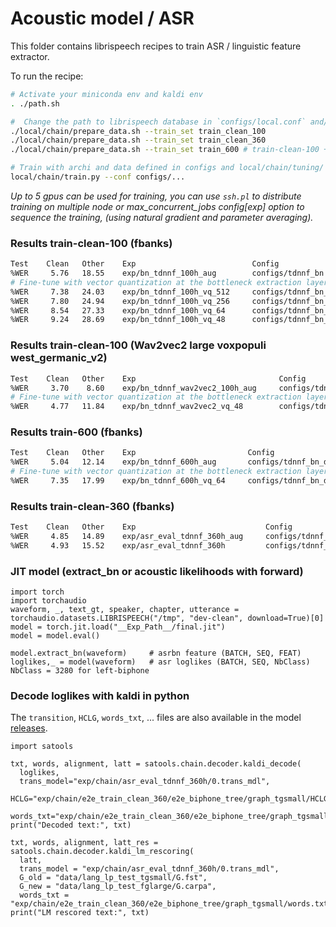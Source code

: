 Acoustic model / ASR
===

This folder contains librispeech recipes to train ASR / linguistic feature extractor.

To run the recipe:

```bash
# Activate your miniconda env and kaldi env
. ./path.sh

#  Change the path to librispeech database in `configs/local.conf` and/or use `local/download_libri.sh`
./local/chain/prepare_data.sh --train_set train_clean_100
./local/chain/prepare_data.sh --train_set train_clean_360
./local/chain/prepare_data.sh --train_set train_600 # train-clean-100 + train-other-500

# Train with archi and data defined in configs and local/chain/tuning/ (configs: model_file)
local/chain/train.py --conf configs/...
```

_Up to 5 gpus can be used for training, you can use `ssh.pl` to distribute training on multiple node or max_concurrent_jobs config[exp] option to sequence the training, (using natural gradient and parameter averaging)._


### Results train-clean-100 (fbanks)
```sh
Test    Clean   Other    Exp                          Config
%WER     5.76   18.55    exp/bn_tdnnf_100h_aug        configs/tdnnf_bn
# Fine-tune with vector quantization at the bottleneck extraction layer
%WER     7.38   24.03    exp/bn_tdnnf_100h_vq_512     configs/tdnnf_bn_vq
%WER     7.80   24.94    exp/bn_tdnnf_100h_vq_256     configs/tdnnf_bn_vq
%WER     8.54   27.33    exp/bn_tdnnf_100h_vq_64      configs/tdnnf_bn_vq
%WER     9.24   28.69    exp/bn_tdnnf_100h_vq_48      configs/tdnnf_bn_vq
```


### Results train-clean-100 (Wav2vec2 large voxpopuli west_germanic_v2)

```sh
Test    Clean   Other    Exp                                Config
%WER     3.70    8.60    exp/bn_tdnnf_wav2vec2_100h_aug     configs/tdnnf_bn_wav2vec2
# Fine-tune with vector quantization at the bottleneck extraction layer
%WER     4.77   11.84    exp/bn_tdnnf_wav2vec2_vq_48        configs/tdnnf_bn_wav2vec2_vq
```

### Results train-600 (fbanks)
```sh
Test    Clean   Other    Exp                         Config
%WER     5.04   12.14    exp/bn_tdnnf_600h_aug       configs/tdnnf_bn_data_large
# Fine-tune with vector quantization at the bottleneck extraction layer
%WER     7.35   17.99    exp/bn_tdnnf_600h_vq_64     configs/tdnnf_bn_data_large_vq
```

### Results train-clean-360 (fbanks)
```sh
Test    Clean   Other    Exp                             Config
%WER     4.85   14.89    exp/asr_eval_tdnnf_360h_aug     configs/tdnnf_asr_eval
%WER     4.93   15.52    exp/asr_eval_tdnnf_360h         configs/tdnnf_asr_eval
```


### JIT model (extract_bn or acoustic likelihoods with forward)

```python3
import torch
import torchaudio
waveform, _, text_gt, speaker, chapter, utterance = torchaudio.datasets.LIBRISPEECH("/tmp", "dev-clean", download=True)[0]
model = torch.jit.load("__Exp_Path__/final.jit")
model = model.eval()

model.extract_bn(waveform)     # asrbn feature (BATCH, SEQ, FEAT)
loglikes,_ = model(waveform)   # asr loglikes (BATCH, SEQ, NbClass) NbClass = 3280 for left-biphone
```

### Decode loglikes with kaldi in python

The `transition`, `HCLG`, `words_txt`, ... files are also available in the model [releases](https://github.com/deep-privacy/SA-toolkit/releases).

```python3
import satools

txt, words, alignment, latt = satools.chain.decoder.kaldi_decode(
  loglikes,
  trans_model="exp/chain/asr_eval_tdnnf_360h/0.trans_mdl",
  HCLG="exp/chain/e2e_train_clean_360/e2e_biphone_tree/graph_tgsmall/HCLG.fst",
  words_txt="exp/chain/e2e_train_clean_360/e2e_biphone_tree/graph_tgsmall/words.txt")
print("Decoded text:", txt)

txt, words, alignment, latt_res = satools.chain.decoder.kaldi_lm_rescoring(
  latt,
  trans_model = "exp/chain/asr_eval_tdnnf_360h/0.trans_mdl",
  G_old = "data/lang_lp_test_tgsmall/G.fst",
  G_new = "data/lang_lp_test_fglarge/G.carpa",
  words_txt = "exp/chain/e2e_train_clean_360/e2e_biphone_tree/graph_tgsmall/words.txt")
print("LM rescored text:", txt)
```
